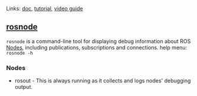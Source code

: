 Links: [doc](http://wiki.ros.org/Nodes), [tutorial](http://wiki.ros.org/ROS/Tutorials/UnderstandingNodes), [video guide](https://youtu.be/rIPmFy_Ax2A)
## [rosnode](http://wiki.ros.org/rosnode)
`rosnode` is a command-line tool for displaying debug information about ROS [Nodes](http://wiki.ros.org/Nodes), including publications, subscriptions and connections.
help menu: `rosnode -h`

### Nodes
-  rosout - This is always running as it collects and logs nodes' debugging output.